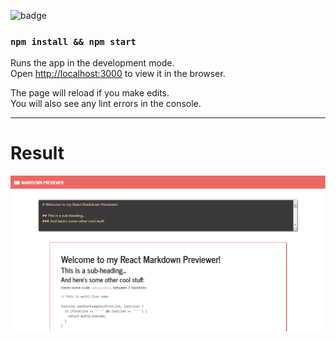 ![badge](https://david-dm.org/AvinashDhillor/markdown-previewer.svg)

### `npm install && npm start`

Runs the app in the development mode.<br>
Open [http://localhost:3000](http://localhost:3000) to view it in the browser.

The page will reload if you make edits.<br>
You will also see any lint errors in the console.

---

# Result

![image](./images/Capture.PNG)
